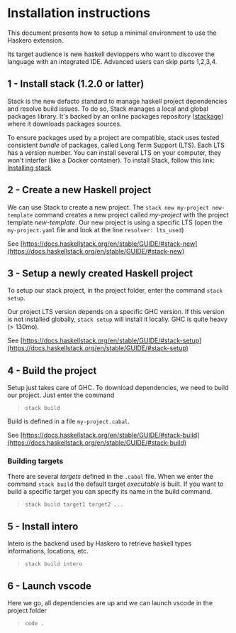 # Installation instructions

This document presents how to setup a minimal environment to use the Haskero extension.

Its target audience is new haskell devloppers who want to discover the language with an integrated IDE.
Advanced users can skip parts 1,2,3,4.

## 1 - Install stack (1.2.0 or latter)

Stack is the new defacto standard to manage haskell project dependencies and resolve build issues.
To do so, Stack manages a local and global packages library. It's backed by an online packages repository ([stackage](https://www.stackage.org/)) where it downloads packages sources.

To ensure packages used by a project are compatible, stack uses tested consistent *bundle* of packages, called Long Term Support (LTS). Each LTS has a version number.
You can install several LTS on your computer, they won't interfer (like a Docker container).
To install Stack, follow this link: [Installing stack](https://docs.haskellstack.org/en/stable/install_and_upgrade)

## 2 - Create a new Haskell project

We can use Stack to create a new project.
The `stack new my-project new-template` command creates a new project called *my-project* with the project template *new-template*.
Our new project is using a specific LTS (open the `my-project.yaml` file and look at the line `resolver: lts_used`)

See [https://docs.haskellstack.org/en/stable/GUIDE/#stack-new](https://docs.haskellstack.org/en/stable/GUIDE/#stack-new)

## 3 - Setup a newly created Haskell project

To setup our stack project, in the project folder, enter the command `stack setup`.

Our project LTS version depends on a specific GHC version. If this version is not installed globally, `stack setup` will install it locally. GHC is quite heavy (> 130mo).

See [https://docs.haskellstack.org/en/stable/GUIDE/#stack-setup](https://docs.haskellstack.org/en/stable/GUIDE/#stack-setup)

## 4 - Build the project

Setup just takes care of GHC. To download dependencies, we need to build our project. Just enter the command
> `stack build`

Build is defined in a file `my-project.cabal`.

See [https://docs.haskellstack.org/en/stable/GUIDE/#stack-build](https://docs.haskellstack.org/en/stable/GUIDE/#stack-build)

### Building targets

There are several *targets* defined in the `.cabal` file. When we enter the command `stack build` the default target *executable* is built.
If you want to build a specific target you can specify its name in the build command.
> `stack build target1 target2 ...`

## 5 - Install intero

Intero is the backend used by Haskero to retrieve haskell types informations, locations, etc.
> `stack build intero`

## 6 - Launch vscode

Here we go, all dependencies are up and we can launch vscode in the project folder
> `code .`
